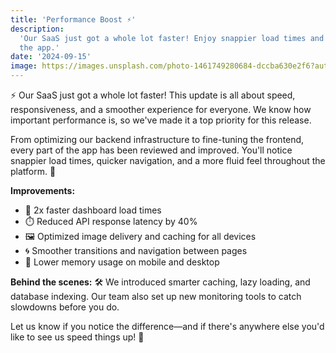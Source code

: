```yaml
---
title: 'Performance Boost ⚡️'
description:
  'Our SaaS just got a whole lot faster! Enjoy snappier load times and smoother navigation across
  the app.'
date: '2024-09-15'
image: https://images.unsplash.com/photo-1461749280684-dccba630e2f6?auto=format&fit=crop&w=800&q=80
---
```


⚡ Our SaaS just got a whole lot faster! This update is all about speed, responsiveness, and a
smoother experience for everyone. We know how important performance is, so we've made it a top
priority for this release.

From optimizing our backend infrastructure to fine-tuning the frontend, every part of the app has
been reviewed and improved. You'll notice snappier load times, quicker navigation, and a more fluid
feel throughout the platform. 🚀

**Improvements:**

- 🚄 2x faster dashboard load times
- ⏱️ Reduced API response latency by 40%
- 🖼️ Optimized image delivery and caching for all devices
- 🌀 Smoother transitions and navigation between pages
- 🧠 Lower memory usage on mobile and desktop

**Behind the scenes:** 🛠️ We introduced smarter caching, lazy loading, and database indexing. Our
team also set up new monitoring tools to catch slowdowns before you do.

Let us know if you notice the difference—and if there's anywhere else you'd like to see us speed
things up! 💬
